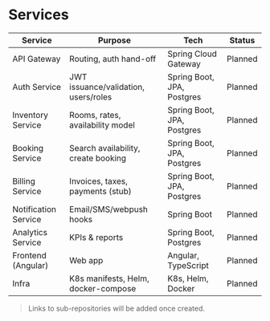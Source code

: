 # Services

| Service                | Purpose                              | Tech                        | Status |
|------------------------|--------------------------------------|-----------------------------|--------|
| API Gateway            | Routing, auth hand-off               | Spring Cloud Gateway        | Planned |
| Auth Service           | JWT issuance/validation, users/roles | Spring Boot, JPA, Postgres  | Planned |
| Inventory Service      | Rooms, rates, availability model     | Spring Boot, JPA, Postgres  | Planned |
| Booking Service        | Search availability, create booking  | Spring Boot, JPA, Postgres  | Planned |
| Billing Service        | Invoices, taxes, payments (stub)     | Spring Boot, JPA, Postgres  | Planned |
| Notification Service   | Email/SMS/webpush hooks              | Spring Boot                 | Planned |
| Analytics Service      | KPIs & reports                       | Spring Boot, Postgres       | Planned |
| Frontend (Angular)     | Web app                              | Angular, TypeScript         | Planned |
| Infra                  | K8s manifests, Helm, docker-compose  | K8s, Helm, Docker           | Planned |

> Links to sub-repositories will be added once created.

